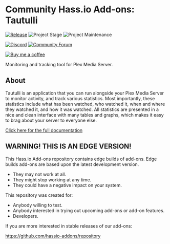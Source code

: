 # Community Hass.io Add-ons: Tautulli

[![Release][release-shield]][release] ![Project Stage][project-stage-shield] ![Project Maintenance][maintenance-shield]

[![Discord][discord-shield]][discord] [![Community Forum][forum-shield]][forum]

[![Buy me a coffee][buymeacoffee-shield]][buymeacoffee]

Monitoring and tracking tool for Plex Media Server.

## About

Tautulli is an application that you can run alongside your Plex Media Server
to monitor activity, and track various statistics.
Most importantly, these statistics include what has been watched,
who watched it, when and where they watched it, and how it was watched.
All statistics are presented in a nice and clean interface
with many tables and graphs,
which makes it easy to brag about your server to everyone else.

[Click here for the full documentation][docs]

## WARNING! THIS IS AN EDGE VERSION!

This Hass.io Add-ons repository contains edge builds of add-ons. Edge builds
add-ons are based upon the latest development version.

- They may not work at all.
- They might stop working at any time.
- They could have a negative impact on your system.

This repository was created for:

- Anybody willing to test.
- Anybody interested in trying out upcoming add-ons or add-on features.
- Developers.

If you are more interested in stable releases of our add-ons:

<https://github.com/hassio-addons/repository>

[buymeacoffee-shield]: https://www.buymeacoffee.com/assets/img/guidelines/download-assets-sm-2.svg
[buymeacoffee]: https://www.buymeacoffee.com/ludeeus
[discord-shield]: https://img.shields.io/discord/330944238910963714.svg
[discord]: https://discord.gg/c5DvZ4e
[docs]: https://github.com/hassio-addons/addon-tautulli/blob/d1f022a/README.md
[forum-shield]: https://img.shields.io/badge/community-forum-brightgreen.svg
[forum]: https://community.home-assistant.io
[maintenance-shield]: https://img.shields.io/maintenance/yes/2018.svg
[project-stage-shield]: https://img.shields.io/badge/project%20stage-production%20ready-brightgreen.svg
[release-shield]: https://img.shields.io/badge/version-d1f022a-blue.svg
[release]: https://github.com/hassio-addons/addon-tautulli/tree/d1f022a
[screenshot]: https://github.com/hassio-addons/addon-tautulli/raw/master/images/screenshot.png